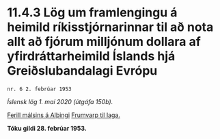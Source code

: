 # 11.4.3 Lög um framlengingu á heimild ríkisstjórnarinnar til að nota allt að fjórum milljónum dollara af yfirdráttarheimild Íslands hjá Greiðslubandalagi Evrópu

`nr. 6 2. febrúar 1953`

_Íslensk lög 1. maí 2020 (útgáfa 150b)._

[Ferill málsins á Alþingi](https://www.althingi.is/thingstorf/thingmalalistar-eftir-thingum/ferill/?ltg=72&mnr=177)
[Frumvarp til laga.](https://www.althingi.is/altext/72/s/pdf/0366.pdf)

**Tóku gildi 28. febrúar 1953.**

